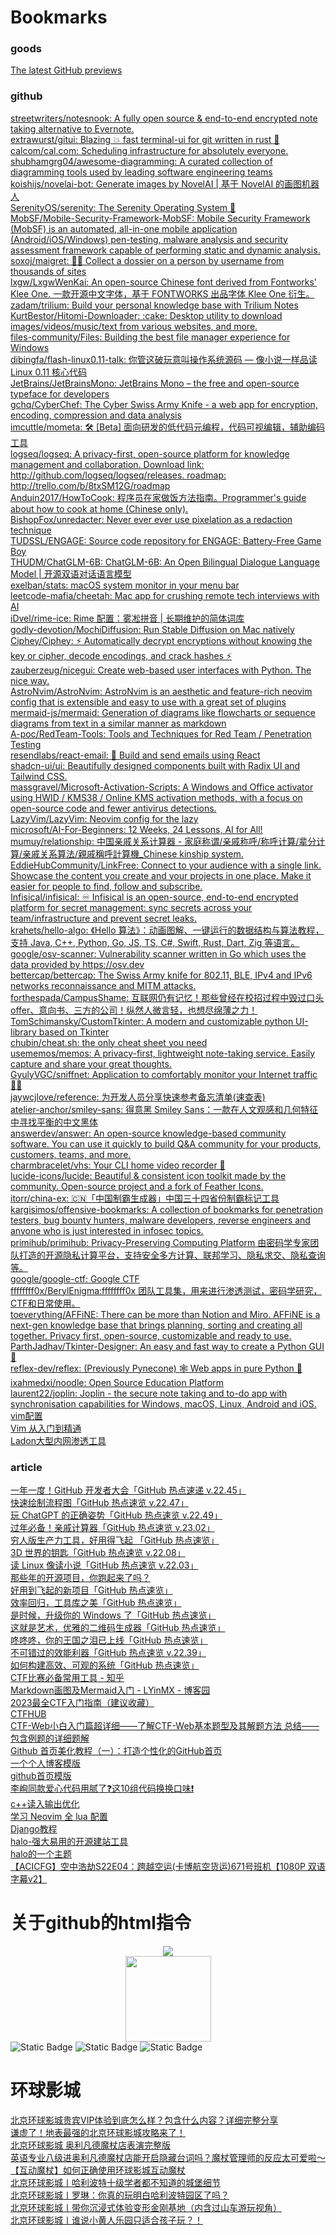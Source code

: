 <META HTTP-EQUIV="Content-Type" CONTENT="text/html; charset=UTF-8">
<H1>Bookmarks</H1>
<DL><p>
    <DT><H3  LAST_MODIFIED="1690353277">goods</H3>
    <DL><p>
        <DT><A HREF="https://github.com/features/preview">The latest GitHub previews</A>
        <DT><H3  LAST_MODIFIED="1690353172">github</H3>
        <DL><p>
            <DT><A HREF="https://github.com/streetwriters/notesnook">streetwriters/notesnook: A fully open source &amp; end-to-end encrypted note taking alternative to Evernote.</A>
            <DT><A HREF="https://github.com/extrawurst/gitui">extrawurst/gitui: Blazing 💥 fast terminal-ui for git written in rust 🦀</A>
            <DT><A HREF="https://github.com/calcom/cal.com">calcom/cal.com: Scheduling infrastructure for absolutely everyone.</A>
            <DT><A HREF="https://github.com/shubhamgrg04/awesome-diagramming">shubhamgrg04/awesome-diagramming: A curated collection of diagramming tools used by leading software engineering teams</A>
            <DT><A HREF="https://github.com/koishijs/novelai-bot">koishijs/novelai-bot: Generate images by NovelAI | 基于 NovelAI 的画图机器人</A>
            <DT><A HREF="https://github.com/SerenityOS/serenity">SerenityOS/serenity: The Serenity Operating System 🐞</A>
            <DT><A HREF="https://github.com/MobSF/Mobile-Security-Framework-MobSF">MobSF/Mobile-Security-Framework-MobSF: Mobile Security Framework (MobSF) is an automated, all-in-one mobile application (Android/iOS/Windows) pen-testing, malware analysis and security assessment framework capable of performing static and dynamic analysis.</A>
            <DT><A HREF="https://github.com/soxoj/maigret">soxoj/maigret: 🕵️‍♂️ Collect a dossier on a person by username from thousands of sites</A>
            <DT><A HREF="https://github.com/lxgw/LxgwWenKai">lxgw/LxgwWenKai: An open-source Chinese font derived from Fontworks&#39; Klee One. 一款开源中文字体，基于 FONTWORKS 出品字体 Klee One 衍生。</A>
            <DT><A HREF="https://github.com/zadam/trilium">zadam/trilium: Build your personal knowledge base with Trilium Notes</A>
            <DT><A HREF="https://github.com/KurtBestor/Hitomi-Downloader">KurtBestor/Hitomi-Downloader: :cake: Desktop utility to download images/videos/music/text from various websites, and more.</A>
            <DT><A HREF="https://github.com/files-community/Files">files-community/Files: Building the best file manager experience for Windows</A>
            <DT><A HREF="https://github.com/dibingfa/flash-linux0.11-talk">dibingfa/flash-linux0.11-talk: 你管这破玩意叫操作系统源码 — 像小说一样品读 Linux 0.11 核心代码</A>
            <DT><A HREF="https://github.com/JetBrains/JetBrainsMono">JetBrains/JetBrainsMono: JetBrains Mono – the free and open-source typeface for developers</A>
            <DT><A HREF="https://github.com/gchq/CyberChef">gchq/CyberChef: The Cyber Swiss Army Knife - a web app for encryption, encoding, compression and data analysis</A>
            <DT><A HREF="https://github.com/imcuttle/mometa">imcuttle/mometa: 🛠 [Beta] 面向研发的低代码元编程，代码可视编辑，辅助编码工具</A>
            <DT><A HREF="https://github.com/logseq/logseq">logseq/logseq: A privacy-first, open-source platform for knowledge management and collaboration. Download link: http://github.com/logseq/logseq/releases. roadmap: http://trello.com/b/8txSM12G/roadmap</A>
            <DT><A HREF="https://github.com/Anduin2017/HowToCook">Anduin2017/HowToCook: 程序员在家做饭方法指南。Programmer&#39;s guide about how to cook at home (Chinese only).</A>
            <DT><A HREF="https://github.com/BishopFox/unredacter">BishopFox/unredacter: Never ever ever use pixelation as a redaction technique</A>
            <DT><A HREF="https://github.com/TUDSSL/ENGAGE">TUDSSL/ENGAGE: Source code repository for ENGAGE: Battery-Free Game Boy</A>
            <DT><A HREF="https://github.com/THUDM/ChatGLM-6B">THUDM/ChatGLM-6B: ChatGLM-6B: An Open Bilingual Dialogue Language Model | 开源双语对话语言模型</A>
            <DT><A HREF="https://github.com/exelban/stats">exelban/stats: macOS system monitor in your menu bar</A>
            <DT><A HREF="https://github.com/leetcode-mafia/cheetah">leetcode-mafia/cheetah: Mac app for crushing remote tech interviews with AI</A>
            <DT><A HREF="https://github.com/iDvel/rime-ice">iDvel/rime-ice: Rime 配置：雾凇拼音 | 长期维护的简体词库</A>
            <DT><A HREF="https://github.com/godly-devotion/MochiDiffusion">godly-devotion/MochiDiffusion: Run Stable Diffusion on Mac natively</A>
            <DT><A HREF="https://github.com/Ciphey/Ciphey">Ciphey/Ciphey: ⚡ Automatically decrypt encryptions without knowing the key or cipher, decode encodings, and crack hashes ⚡</A>
            <DT><A HREF="https://github.com/zauberzeug/nicegui">zauberzeug/nicegui: Create web-based user interfaces with Python. The nice way.</A>
            <DT><A HREF="https://github.com/AstroNvim/AstroNvim">AstroNvim/AstroNvim: AstroNvim is an aesthetic and feature-rich neovim config that is extensible and easy to use with a great set of plugins</A>
            <DT><A HREF="https://github.com/mermaid-js/mermaid">mermaid-js/mermaid: Generation of diagrams like flowcharts or sequence diagrams from text in a similar manner as markdown</A>
            <DT><A HREF="https://github.com/A-poc/RedTeam-Tools">A-poc/RedTeam-Tools: Tools and Techniques for Red Team / Penetration Testing</A>
            <DT><A HREF="https://github.com/resendlabs/react-email">resendlabs/react-email: 💌 Build and send emails using React</A>
            <DT><A HREF="https://github.com/shadcn-ui/ui">shadcn-ui/ui: Beautifully designed components built with Radix UI and Tailwind CSS.</A>
            <DT><A HREF="https://github.com/massgravel/Microsoft-Activation-Scripts">massgravel/Microsoft-Activation-Scripts: A Windows and Office activator using HWID / KMS38 / Online KMS activation methods, with a focus on open-source code and fewer antivirus detections.</A>
            <DT><A HREF="https://github.com/LazyVim/LazyVim">LazyVim/LazyVim: Neovim config for the lazy</A>
            <DT><A HREF="https://github.com/microsoft/AI-For-Beginners">microsoft/AI-For-Beginners: 12 Weeks, 24 Lessons, AI for All!</A>
            <DT><A HREF="https://github.com/mumuy/relationship">mumuy/relationship: 中国亲戚关系计算器 - 家庭称谓/亲戚称呼/称呼计算/辈分计算/亲戚关系算法/親戚稱呼計算機_Chinese kinship system.</A>
            <DT><A HREF="https://github.com/EddieHubCommunity/LinkFree">EddieHubCommunity/LinkFree: Connect to your audience with a single link. Showcase the content you create and your projects in one place. Make it easier for people to find, follow and subscribe.</A>
            <DT><A HREF="https://github.com/Infisical/infisical">Infisical/infisical: ♾ Infisical is an open-source, end-to-end encrypted platform for secret management: sync secrets across your team/infrastructure and prevent secret leaks.</A>
            <DT><A HREF="https://github.com/krahets/hello-algo">krahets/hello-algo: 《Hello 算法》：动画图解、一键运行的数据结构与算法教程，支持 Java, C++, Python, Go, JS, TS, C#, Swift, Rust, Dart, Zig 等语言。</A>
            <DT><A HREF="https://github.com/google/osv-scanner">google/osv-scanner: Vulnerability scanner written in Go which uses the data provided by https://osv.dev</A>
            <DT><A HREF="https://github.com/bettercap/bettercap">bettercap/bettercap: The Swiss Army knife for 802.11, BLE, IPv4 and IPv6 networks reconnaissance and MITM attacks.</A>
            <DT><A HREF="https://github.com/forthespada/CampusShame">forthespada/CampusShame: 互联网仍有记忆！那些曾经在校招过程中毁过口头offer、意向书、三方的公司！纵然人微言轻，也想尽绵薄之力！</A>
            <DT><A HREF="https://github.com/TomSchimansky/CustomTkinter">TomSchimansky/CustomTkinter: A modern and customizable python UI-library based on Tkinter</A>
            <DT><A HREF="https://github.com/chubin/cheat.sh">chubin/cheat.sh: the only cheat sheet you need</A>
            <DT><A HREF="https://github.com/usememos/memos">usememos/memos: A privacy-first, lightweight note-taking service. Easily capture and share your great thoughts.</A>
            <DT><A HREF="https://github.com/GyulyVGC/sniffnet">GyulyVGC/sniffnet: Application to comfortably monitor your Internet traffic 🕵️‍♂️</A>
            <DT><A HREF="https://github.com/jaywcjlove/reference">jaywcjlove/reference: 为开发人员分享快速参考备忘清单(速查表)</A>
            <DT><A HREF="https://github.com/atelier-anchor/smiley-sans">atelier-anchor/smiley-sans: 得意黑 Smiley Sans：一款在人文观感和几何特征中寻找平衡的中文黑体</A>
            <DT><A HREF="https://github.com/answerdev/answer">answerdev/answer: An open-source knowledge-based community software. You can use it quickly to build Q&amp;A community for your products, customers, teams, and more.</A>
            <DT><A HREF="https://github.com/charmbracelet/vhs">charmbracelet/vhs: Your CLI home video recorder 📼</A>
            <DT><A HREF="https://github.com/lucide-icons/lucide">lucide-icons/lucide: Beautiful &amp; consistent icon toolkit made by the community. Open-source project and a fork of Feather Icons.</A>
            <DT><A HREF="https://github.com/itorr/china-ex">itorr/china-ex: 🇨🇳「中国制霸生成器」中国三十四省份制霸标记工具</A>
            <DT><A HREF="https://github.com/kargisimos/offensive-bookmarks">kargisimos/offensive-bookmarks: A collection of bookmarks for penetration testers, bug bounty hunters, malware developers, reverse engineers and anyone who is just interested in infosec topics.</A>
            <DT><A HREF="https://github.com/primihub/primihub">primihub/primihub: Privacy-Preserving Computing Platform 由密码学专家团队打造的开源隐私计算平台，支持安全多方计算、联邦学习、隐私求交、隐私查询等。</A>
            <DT><A HREF="https://github.com/google/google-ctf">google/google-ctf: Google CTF</A>
            <DT><A HREF="https://github.com/ffffffff0x/BerylEnigma">ffffffff0x/BerylEnigma:ffffffff0x 团队工具集，用来进行渗透测试，密码学研究，CTF和日常使用。</A>
            <DT><A HREF="https://github.com/toeverything/AFFiNE">toeverything/AFFiNE: There can be more than Notion and Miro. AFFiNE is a next-gen knowledge base that brings planning, sorting and creating all together. Privacy first, open-source, customizable and ready to use.</A>
            <DT><A HREF="https://github.com/ParthJadhav/Tkinter-Designer">ParthJadhav/Tkinter-Designer: An easy and fast way to create a Python GUI 🐍</A>
            <DT><A HREF="https://github.com/reflex-dev/reflex">reflex-dev/reflex: (Previously Pynecone) 🕸 Web apps in pure Python 🐍</A>
            <DT><A HREF="https://github.com/ixahmedxi/noodle">ixahmedxi/noodle: Open Source Education Platform</A>
            <DT><A HREF="https://github.com/laurent22/joplin">laurent22/joplin: Joplin - the secure note taking and to-do app with synchronisation capabilities for Windows, macOS, Linux, Android and iOS.</A>
            <DT><A HREF="https://github.com/fgheng/vime">vim配置</A>
            <DT><A HREF="https://github.com/wsdjeg/vim-galore-zh_cn">Vim 从入门到精通</A>
            <DT><A HREF="https://github.com/k8gege/Ladon">Ladon大型内网渗透工具</A>
        </DL><p>
        <DT><H3  LAST_MODIFIED="1690353311">article</H3>
        <DL><p>
            <DT><A HREF="https://mp.weixin.qq.com/s?__biz=MzA5MzYyNzQ0MQ==&mid=2247514339&idx=1&sn=c7e2bd3eecdb8832c17f35781d7359f2&chksm=90580dbda72f84ab24aac2f879b7daac5db776f414c46fac50cf96caa37e09308e08e731c2ad&cur_album_id=1332112026222641153&scene=189#wechat_redirect">一年一度！GitHub 开发者大会「GitHub 热点速递 v.22.45」</A>
            <DT><A HREF="https://mp.weixin.qq.com/s?__biz=MzA5MzYyNzQ0MQ==&mid=2247514465&idx=1&sn=d682c6125578cb75da1af5054ed939e9&chksm=90580c3fa72f8529122f685e6bd970f8f2ee89edda14414bac9c380f6208c5e9436f4bfdb9ac&cur_album_id=1332112026222641153&scene=189#wechat_redirect">快速绘制流程图「GitHub 热点速览 v.22.47」</A>
            <DT><A HREF="https://mp.weixin.qq.com/s?__biz=MzA5MzYyNzQ0MQ==&mid=2247514524&idx=1&sn=fa43513b5673fc31bee03c07b8308da8&chksm=90580cc2a72f85d4d3613b7248926a2c441c9d29a510a36cb374e6bb95ad7e73865283e2bb89&cur_album_id=1332112026222641153&scene=189#wechat_redirect">玩 ChatGPT 的正确姿势「GitHub 热点速览 v.22.49」</A>
            <DT><A HREF="https://mp.weixin.qq.com/s?__biz=MzA5MzYyNzQ0MQ==&mid=2247514773&idx=1&sn=cda174a3a5385c4fc9590ed2bbe8f046&chksm=90580fcba72f86dd2c104a4f8b423dbfeaba1b315ee5f0d07e6d65f5df1fcc80bfe0dd1baec5&cur_album_id=1332112026222641153&scene=189#wechat_redirect">过年必备！亲戚计算器「GitHub 热点速览 v.23.02」</A>
            <DT><A HREF="https://mp.weixin.qq.com/s?__biz=MzA5MzYyNzQ0MQ==&mid=2247515309&idx=1&sn=6c635e5d7c95dbd7b04da0727e70ddc5&chksm=905809f3a72f80e5770d2664b406d95a57d1d67118e842f08a291052b044a1fa0a6a503b530c&cur_album_id=1332112026222641153&scene=189#wechat_redirect">穷人版生产力工具，好用得飞起 「GitHub 热点速览」</A>
            <DT><A HREF="https://mp.weixin.qq.com/s?__biz=MzA5MzYyNzQ0MQ==&mid=2247511807&idx=1&sn=ee0904cecdaf1d25fa1576ead9a236c9&chksm=90581ba1a72f92b7c089bb367c7331b68b04be51841b21c8cf9d52009624435adb32bcc3039e&cur_album_id=1332112026222641153&scene=189#wechat_redirect">3D 世界的钥匙「GitHub 热点速览 v.22.08」</A>
            <DT><A HREF="https://mp.weixin.qq.com/s?__biz=MzA5MzYyNzQ0MQ==&mid=2247511501&idx=1&sn=bc55413e9a378ecbae6d315b5ef15dc2&scene=21#wechat_redirect">读 Linux 像读小说「GitHub 热点速览 v.22.03」</A>
            <DT><A HREF="https://mp.weixin.qq.com/s?__biz=MzA5MzYyNzQ0MQ==&mid=2247511151&idx=1&sn=f36b5ce51393eeaf1ac12cd945183094&chksm=90581931a72f9027020d61a52247f552d8151c49f26b6ec9a5c4b4b375839efaaf7123e916b4&scene=21#wechat_redirect">那些年的开源项目，你跑起来了吗？</A>
            <DT><A HREF="https://mp.weixin.qq.com/s?__biz=MzA5MzYyNzQ0MQ==&mid=2247516007&idx=1&sn=6fbde2b1c86816eee24dec493bdebd49&chksm=90580a39a72f832fe43a68b90ace1326c050b6b16d1cb3db9505f0ae3575240d376e16eb88eb&cur_album_id=1332112026222641153&scene=189#wechat_redirect">好用到飞起的新项目「GitHub 热点速览」</A>
            <DT><A HREF="https://mp.weixin.qq.com/s/gZs-xqNY0DMBKDmizhljsQ">效率回归，工具库之美「GitHub 热点速览」</A>
            <DT><A HREF="https://mp.weixin.qq.com/s?__biz=MzA5MzYyNzQ0MQ==&mid=2247515648&idx=1&sn=757ccd8368ec636ba761b61d4290c0ba&scene=21#wechat_redirect">是时候，升级你的 Windows 了「GitHub 热点速览」</A>
            <DT><A HREF="https://mp.weixin.qq.com/s?__biz=MzA5MzYyNzQ0MQ==&mid=2247515882&idx=1&sn=6a1d927e30d6d611e57000e8feb5404d&chksm=90580bb4a72f82a2a195d4fc7a35ddd1b6c0f6f6944d7ca54d8f1974b7e8447177994f27a3df&cur_album_id=1332112026222641153&scene=189#wechat_redirect">这就是艺术，优雅的二维码生成器「GitHub 热点速览」</A>
            <DT><A HREF="https://mp.weixin.qq.com/s?__biz=MzA5MzYyNzQ0MQ==&mid=2247515686&idx=1&sn=30e4ebfb4b5f94f9a8aed02e3bacb2d7&chksm=90580b78a72f826e29ae0d52516f0fe26c784ba203ed4f048ef283c67597900f3497de285e06&cur_album_id=1332112026222641153&scene=189#wechat_redirect">咚咚咚，你的王国之泪已上线「GitHub 热点速览」</A>
            <DT><A HREF="https://mp.weixin.qq.com/s?__biz=MzA5MzYyNzQ0MQ==&mid=2247513870&idx=1&sn=68fee2d310645e3ad7e7ab5a7d235fde&chksm=90580250a72f8b46c8a150eb622ffbceec2c3665d59f08ca662087bcc17057169c516d477f15&cur_album_id=1332112026222641153&scene=189#wechat_redirect">不可错过的效能利器「GitHub 热点速览 v.22.39」</A>
            <DT><A HREF="https://mp.weixin.qq.com/s/5RiN-9Ae3S2B40lfaL8E6A">如何构建高效、可观的系统「GitHub 热点速览」</A>
            <DT><A HREF="https://zhuanlan.zhihu.com/p/557642904">CTF比赛必备常用工具 - 知乎</A>
            <DT><A HREF="https://www.cnblogs.com/LYinMX/p/13347646.html">Markdown画图及Mermaid入门 - LYinMX - 博客园</A>
            <DT><A HREF="https://zhuanlan.zhihu.com/p/631613398">2023最全CTF入门指南（建议收藏）</A>
            <dt><A href="https://ctfhub.com">CTFHUB</A>
            <dt><A href="https://blog.csdn.net/weixin_44953600/article/details/105399366">CTF-Web小白入门篇超详细——了解CTF-Web基本题型及其解题方法 总结——包含例题的详细题解</A>
            <DT><A HREF="https://zhuanlan.zhihu.com/p/454597068">Github 首页美化教程（一）：打造个性化的GitHub首页</A>
            <DT><A HREF="https://vanblog.mereith.com/">一个个人博客模版</A>
            <DT><A HREF="https://github.com/sun0225SUN">github首页模版</A>
            <DT><A HREF="https://zhuanlan.zhihu.com/p/586000230">李峋同款爱心代码用腻了❓这10组代码换换口味❗️</A>
            <DT><A HREF="https://oi-wiki.org/contest/io/">c++读入输出优化</A>
            <DT><A HREF="https://zhuanlan.zhihu.com/p/571617696">学习 Neovim 全 lua 配置</A>
            <DT><A HREF="https://docs.djangoproject.com/zh-hans/4.2/intro/tutorial01/">Django教程</A>
            <DT><A HREF="halo.run">halo-强大易用的开源建站工具</A>
            <DT><A HREF="https://halo.run/store/apps/app-MgZJX">halo的一个主题</A>
            <DT><A HREF="https://www.bilibili.com/video/BV1ri4y117t9/?spm_id_from=333.999.0.0">【ACICFG】空中浩劫S22E04：跨越空运(卡博航空货运)671号班机【1080P 双语字幕v2】</A>
        </DL><p>
    </DL><p>
</DL><p>
<H1>关于github的html指令</H1>
<DL><p>
    <div align="center"> <img src="https://metrics.lecoq.io/LyderWang?template=classic&config.timezone=Asia%2FShanghai"> </div>
    <div align="center"> <img height="137px" src="https://github-readme-stats.vercel.app/api?username=LyderWang&hide_title=true&hide_border=true&show_icons=trueline_height=21&text_color=000&icon_color=000&bg_color=0,ea6161,ffc64d,fffc4d,52fa5a&theme=graywhite" /> </div>
    <img alt="Static Badge" src="https://img.shields.io/badge/me-me">
    <img alt="Static Badge" src="https://img.shields.io/badge/github?logo=github&link=https%3A%2F%2Fgithub.com%2FLyderWang%2F">
    <img alt="Static Badge" src="https://img.shields.io/badge/Back_to_homepage?link=https%3A%2F%2Flyderwang.github.io%2F">
</DL><p>
<H1>环球影城</H1>
<DL><p>
    <DT><A HREF="https://www.bilibili.com/video/BV1kP411Z79w/?spm_id_from=333.788.recommend_more_video.-1">北京环球影城贵宾VIP体验到底怎么样？包含什么内容？详细完整分享</A>
    <DT><A HREF="https://www.bilibili.com/video/BV1kq4y1Z7xT/?spm_id_from=333.337.search-card.all.click">谦虚了！地表最强的北京环球影城攻略来了！</A>
    <DT><A HREF="https://www.bilibili.com/video/BV16q4y157ue/?spm_id_from=333.337.search-card.all.click">北京环球影城 奥利凡德魔杖店表演完整版</A>
    <DT><A HREF="https://www.bilibili.com/video/BV1wo4y1A79S/?spm_id_from=333.788.recommend_more_video.-1">英语专业八级进奥利凡德魔杖店能开启隐藏台词吗？魔杖管理师的反应太可爱啦～</A>
    <DT><A HREF="https://www.bilibili.com/video/BV1g24y1x7Xn/?spm_id_from=333.788.recommend_more_video.5">【互动魔杖】如何正确使用环球影城互动魔杖</A>
    <DT><A HREF="https://www.bilibili.com/video/BV1gP4y1u7NV/?spm_id_from=333.337.search-card.all.click">北京环球影城丨哈利波特十级学者都不知道的城堡细节</A>
    <DT><A HREF="https://www.bilibili.com/video/BV1hR4y1V7na/?spm_id_from=333.999.0.0">北京环球影城丨罗琳：你真的玩明白哈利波特园区了吗？</A>
    <DT><A HREF="https://www.bilibili.com/video/BV1ci4y1X7dk/?spm_id_from=333.999.0.0">北京环球影城丨带你沉浸式体验变形金刚基地（内含过山车游玩视角）</A>
    <DT><A HREF="https://www.bilibili.com/video/BV1C44y1G7Db/?spm_id_from=333.999.0.0">北京环球影城丨谁说小黄人乐园只适合孩子玩？！</A>
</DL><p>
<!--模版：<DT><A HREF="        link          ">            name            </A>-->
